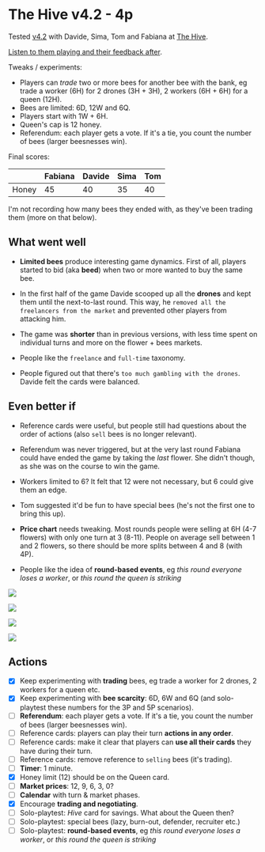 # The Hive v4.2 - 4p

Tested [v4.2](../versions/v4.2) with Davide, Sima, Tom and Fabiana at [The Hive](http://www.thehivewellbeing.com/).

[Listen to them playing and their feedback after](https://soundcloud.com/bpt20170602/davide-sima-tom-and-fabiana-v42-the-hive?in=beesness/sets/playtesting).

Tweaks / experiments:

* Players can *trade* two or more bees for another bee with the bank, eg trade a worker (6H) for 2 drones (3H + 3H), 2 workers (6H + 6H) for a queen (12H).
* Bees are limited: 6D, 12W and 6Q.
* Players start with 1W + 6H.
* Queen's cap is 12 honey.
* Referendum: each player gets a vote. If it's a tie, you count the number of bees (larger beesnesses win).

Final scores:

| | Fabiana | Davide | Sima | Tom | 
|--|--|--|--|--|
| Honey | 45 | 40 | 35 | 40 |

I'm not recording how many bees they ended with, as they've been trading them (more on that below).

## What went well

* **Limited bees** produce interesting game dynamics. First of all, players started to bid (aka **beed**) when two or more wanted to buy the same bee. 

* In the first half of the game Davide scooped up all the **drones** and kept them until the next-to-last round. This way, he `removed all the freelancers from the market` and prevented other players from attacking him.

* The game was **shorter** than in previous versions, with less time spent on individual turns and more on the flower + bees markets.

* People like the `freelance` and `full-time` taxonomy.

* People figured out that there's `too much gambling with the drones`. Davide felt the cards were balanced.

## Even better if

* Reference cards were useful, but people still had questions about the order of actions (also `sell` bees is no longer relevant).

* Referendum was never triggered, but at the very last round Fabiana could have ended the game by taking the *last* flower. She didn't though, as she was on the course to win the game. 

* Workers limited to 6? It felt that 12 were not necessary, but 6 could give them an edge.

* Tom suggested it'd be fun to have special bees (he's not the first one to bring this up).

* **Price chart** needs tweaking. Most rounds people were selling at 6H (4-7 flowers) with only one turn at 3 (8-11). People on average sell between 1 and 2  flowers, so there should be more splits between 4 and 8 (with 4P).

* People like the idea of **round-based events**, eg *this round everyone loses a worker*, or *this round the queen is striking*

![](assets/2017-06-02-davide.jpeg)

![](assets/2017-06-02-fabiana.jpeg)

![](assets/2017-06-02-sima.jpeg)

![](assets/2017-06-02-tom.jpeg)

## Actions

- [x] Keep experimenting with **trading** bees, eg trade a worker for 2 drones, 2 workers for a queen etc.
- [x] Keep experimenting with **bee scarcity**: 6D, 6W and 6Q (and solo-playtest these numbers for the 3P and 5P scenarios).
- [ ] **Referendum**: each player gets a vote. If it's a tie, you count the number of bees (larger beesnesses win).
- [ ] Reference cards: players can play their turn **actions in any order**.
- [ ] Reference cards: make it clear that players can **use all their cards** they have during their turn.
- [ ] Reference cards: remove reference to `selling` bees (it's trading). 
- [ ] **Timer**: 1 minute.
- [x] Honey limit (12) should be on the Queen card.
- [ ] **Market prices**: 12, 9, 6, 3, 0?
- [ ] **Calendar** with turn & market phases.
- [x] Encourage **trading and negotiating**.
- [ ] Solo-playtest: *Hive* card for savings. What about the Queen then?
- [ ] Solo-playtest: special bees (lazy, burn-out, defender, recruiter etc.)
- [ ] Solo-playtest: **round-based events**, eg *this round everyone loses a worker*, or *this round the queen is striking*
